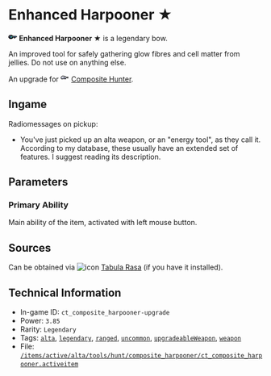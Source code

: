 # Enhanced Harpooner ★

<img src="https://raw.githubusercontent.com/Ceterai/Enternia/main/items/active/alta/tools/hunt/composite_harpooner/icon_upg.png" alt="Enhanced Harpooner ★ icon" loading="lazy" width="auto" height="16px"/> **Enhanced Harpooner ★** is a legendary bow.

An improved tool for safely gathering glow fibres and cell matter from jellies. Do not use on anything else.

An upgrade for <img src="https://raw.githubusercontent.com/Ceterai/Enternia/main/items/active/alta/tools/hunt/composite_harpooner/icon.png" alt="Composite Hunter icon" loading="lazy" width="auto" height="16px"/> [Composite Hunter](https://ceterai.github.io/MyEnternia/Wiki/CompositeHunter).

## Ingame

Radiomessages on pickup:

- You've just picked up an alta weapon, or an "energy tool", as they call it. According to my database, these usually have an extended set of features. I suggest reading its description.

## Parameters

### Primary Ability

Main ability of the item, activated with left mouse button.

## Sources

Can be obtained via <img src="https://steamuserimages-a.akamaihd.net/ugc/263843960696222713/3EC9A7C005541F7D577EBCB8C5736B4EFC9973D6/" alt="icon" width="8" height="12"/> [Tabula Rasa](https://community.playstarbound.com/resources/the-tabula-rasa.3222/) (if you have it installed).

## Technical Information

- In-game ID: `ct_composite_harpooner-upgrade`
- Power: `3.85`
- Rarity: `Legendary`
- Tags: [`alta`](https://ceterai.github.io/MyEnternia/Wiki/Tags/Alta), [`legendary`](https://ceterai.github.io/MyEnternia/Wiki/Tags/Legendary), [`ranged`](https://ceterai.github.io/MyEnternia/Wiki/Tags/Ranged), [`uncommon`](https://ceterai.github.io/MyEnternia/Wiki/Tags/Uncommon), [`upgradeableWeapon`](https://ceterai.github.io/MyEnternia/Wiki/Tags/UpgradeableWeapon), [`weapon`](https://ceterai.github.io/MyEnternia/Wiki/Tags/Weapon)
- File: [`/items/active/alta/tools/hunt/composite_harpooner/ct_composite_harpooner.activeitem`](https://github.com/Ceterai/Enternia/blob/main/items/active/alta/tools/hunt/composite_harpooner/ct_composite_harpooner.activeitem)
